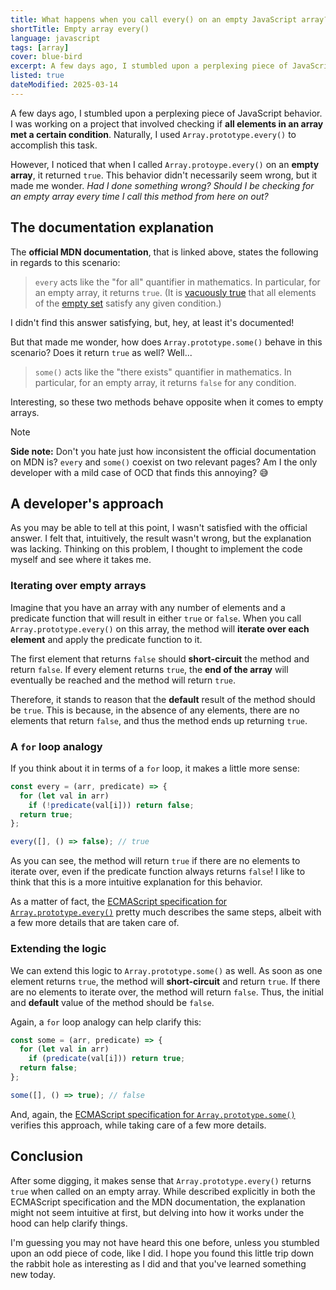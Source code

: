 ```yaml
---
title: What happens when you call every() on an empty JavaScript array?
shortTitle: Empty array every()
language: javascript
tags: [array]
cover: blue-bird
excerpt: A few days ago, I stumbled upon a perplexing piece of JavaScript behavior. Let's break it down.
listed: true
dateModified: 2025-03-14
---
```


A few days ago, I stumbled upon a perplexing piece of JavaScript behavior. I was working on a project that involved checking if **all elements in an array met a certain condition**. Naturally, I used `Array.prototype.every()` to accomplish this task.

However, I noticed that when I called `Array.protoype.every()` on an **empty array**, it returned `true`. This behavior didn't necessarily seem wrong, but it made me wonder. _Had I done something wrong? Should I be checking for an empty array every time I call this method from here on out?_

## The documentation explanation

The **official MDN documentation**, that is linked above, states the following in regards to this scenario:

> `every` acts like the "for all" quantifier in mathematics. In particular, for an empty array, it returns `true`. (It is [vacuously true](https://en.wikipedia.org/wiki/Vacuous_truth) that all elements of the [empty set](https://en.wikipedia.org/wiki/Empty_set#Properties) satisfy any given condition.)

I didn't find this answer satisfying, but, hey, at least it's documented!

But that made me wonder, how does `Array.prototype.some()` behave in this scenario? Does it return `true` as well? Well...

> `some()` acts like the "there exists" quantifier in mathematics. In particular, for an empty array, it returns `false` for any condition.

Interesting, so these two methods behave opposite when it comes to empty arrays.

> [!NOTE]
>
> **Side note:** Don't you hate just how inconsistent the official documentation on MDN is? `every` and `some()` coexist on two relevant pages? Am I the only developer with a mild case of OCD that finds this annoying? 😅

## A developer's approach

As you may be able to tell at this point, I wasn't satisfied with the official answer. I felt that, intuitively, the result wasn't wrong, but the explanation was lacking. Thinking on this problem, I thought to implement the code myself and see where it takes me.

### Iterating over empty arrays

Imagine that you have an array with any number of elements and a predicate function that will result in either `true` or `false`. When you call `Array.prototype.every()` on this array, the method will **iterate over each element** and apply the predicate function to it.

The first element that returns `false` should **short-circuit** the method and return `false`. If every element returns `true`, the **end of the array** will eventually be reached and the method will return `true`.

Therefore, it stands to reason that the **default** result of the method should be `true`. This is because, in the absence of any elements, there are no elements that return `false`, and thus the method ends up returning `true`.

### A `for` loop analogy

If you think about it in terms of a `for` loop, it makes a little more sense:

```js
const every = (arr, predicate) => {
  for (let val in arr)
    if (!predicate(val[i])) return false;
  return true;
};

every([], () => false); // true
```

As you can see, the method will return `true` if there are no elements to iterate over, even if the predicate function always returns `false`! I like to think that this is a more intuitive explanation for this behavior.

As a matter of fact, the [ECMAScript specification for `Array.prototype.every()`](https://tc39.es/ecma262/#sec-array.prototype.every) pretty much describes the same steps, albeit with a few more details that are taken care of.

### Extending the logic

We can extend this logic to `Array.prototype.some()` as well. As soon as one element returns `true`, the method will **short-circuit** and return `true`. If there are no elements to iterate over, the method will return `false`. Thus, the initial and **default** value of the method should be `false`.

Again, a `for` loop analogy can help clarify this:

```js
const some = (arr, predicate) => {
  for (let val in arr)
    if (predicate(val[i])) return true;
  return false;
};

some([], () => true); // false
```

And, again, the [ECMAScript specification for `Array.prototype.some()`](https://tc39.es/ecma262/#sec-array.prototype.some) verifies this approach, while taking care of a few more details.

## Conclusion

After some digging, it makes sense that `Array.prototype.every()` returns `true` when called on an empty array. While described explicitly in both the ECMAScript specification and the MDN documentation, the explanation might not seem intuitive at first, but delving into how it works under the hood can help clarify things.

I'm guessing you may not have heard this one before, unless you stumbled upon an odd piece of code, like I did. I hope you found this little trip down the rabbit hole as interesting as I did and that you've learned something new today.
